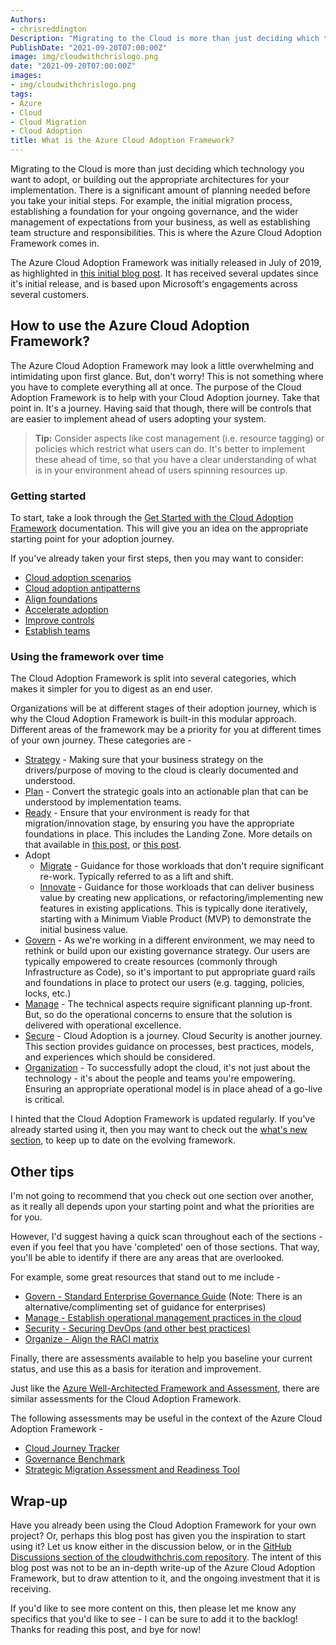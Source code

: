 ```yaml
---
Authors: 
- chrisreddington
Description: "Migrating to the Cloud is more than just deciding which technology you want to adopt, or building out the appropriate architectures for your implementation. There is a significant amount of planning needed before you take your initial steps. For example, the initial migration process, establishing a foundation for your ongoing governance, and the wider management of expectations from your business, as well as establishing team structure and responsibilities. This is where the Azure Cloud Adoption Framework comes in."
PublishDate: "2021-09-20T07:00:00Z"
image: img/cloudwithchrislogo.png
date: "2021-09-20T07:00:00Z"
images:
- img/cloudwithchrislogo.png
tags:
- Azure
- Cloud
- Cloud Migration
- Cloud Adoption
title: What is the Azure Cloud Adoption Framework?
---
```

Migrating to the Cloud is more than just deciding which technology you want to adopt, or building out the appropriate architectures for your implementation. There is a significant amount of planning needed before you take your initial steps. For example, the initial migration process, establishing a foundation for your ongoing governance, and the wider management of expectations from your business, as well as establishing team structure and responsibilities. This is where the Azure Cloud Adoption Framework comes in.

The Azure Cloud Adoption Framework was initially released in July of 2019, as highlighted in [this initial blog post](https://azure.microsoft.com/en-us/updates/introducing-the-microsoft-cloud-adoption-framework-for-azure/). It has received several updates since it's initial release, and is based upon Microsoft's engagements across several customers.

## How to use the Azure Cloud Adoption Framework?

The Azure Cloud Adoption Framework may look a little overwhelming and intimidating upon first glance. But, don't worry! This is not something where you have to complete everything all at once. The purpose of the Cloud Adoption Framework is to help with your Cloud Adoption journey. Take that point in. It's a journey. Having said that though, there will be controls that are easier to implement ahead of users adopting your system.

> **Tip:** Consider aspects like cost management (i.e. resource tagging) or policies which restrict what users can do. It's better to implement these ahead of time, so that you have a clear understanding of what is in your environment ahead of users spinning resources up.

### Getting started

To start, take a look through the [Get Started with the Cloud Adoption Framework](https://docs.microsoft.com/en-us/azure/cloud-adoption-framework/get-started/#cloud-adoption-scenarios) documentation. This will give you an idea on the appropriate starting point for your adoption journey.

If you've already taken your first steps, then you may want to consider:

* [Cloud adoption scenarios](https://docs.microsoft.com/en-us/azure/cloud-adoption-framework/get-started/#cloud-adoption-scenarios)
* [Cloud adoption antipatterns](https://docs.microsoft.com/en-us/azure/cloud-adoption-framework/get-started/#cloud-adoption-antipatterns)
* [Align foundations](https://docs.microsoft.com/en-us/azure/cloud-adoption-framework/get-started/#align-foundation)
* [Accelerate adoption](https://docs.microsoft.com/en-us/azure/cloud-adoption-framework/get-started/#accelerate-adoption)
* [Improve controls](https://docs.microsoft.com/en-us/azure/cloud-adoption-framework/get-started/#improve-controls)
* [Establish teams](https://docs.microsoft.com/en-us/azure/cloud-adoption-framework/get-started/#establish-teams)

### Using the framework over time

The Cloud Adoption Framework is split into several categories, which makes it simpler for you to digest as an end user.

Organizations will be at different stages of their adoption journey, which is why the Cloud Adoption Framework is built-in this modular approach. Different areas of the framework may be a priority for you at different times of your own journey. These categories are -

* [Strategy](https://docs.microsoft.com/en-us/azure/cloud-adoption-framework/strategy/) - Making sure that your business strategy on the drivers/purpose of moving to the cloud is clearly documented and understood.
* [Plan](https://docs.microsoft.com/en-us/azure/cloud-adoption-framework/plan/) - Convert the strategic goals into an actionable plan that can be understood by implementation teams.
* [Ready](https://docs.microsoft.com/en-us/azure/cloud-adoption-framework/ready/) - Ensure that your environment is ready for that migration/innovation stage, by ensuring you have the appropriate foundations in place. This includes the Landing Zone. More details on that available in [this post](/episode/migrating-to-the-cloud/), or [this post](/episode/intro-to-landing-zones/).
* Adopt
  * [Migrate](https://docs.microsoft.com/en-us/azure/cloud-adoption-framework/migrate/) - Guidance for those workloads that don't require significant re-work. Typically referred to as a lift and shift.
  * [Innovate](https://docs.microsoft.com/en-us/azure/cloud-adoption-framework/innovate/) - Guidance for those workloads that can deliver business value by creating new applications, or refactoring/implementing new features in existing applications. This is typically done iteratively, starting with a Minimum Viable Product (MVP) to demonstrate the initial business value.
* [Govern](https://docs.microsoft.com/en-us/azure/cloud-adoption-framework/govern/) - As we're working in a different environment, we may need to rethink or build upon our existing governance strategy. Our users are typically empowered to create resources (commonly through Infrastructure as Code), so it's important to put appropriate guard rails and foundations in place to protect our users (e.g. tagging, policies, locks, etc.)
* [Manage](https://docs.microsoft.com/en-us/azure/cloud-adoption-framework/manage/) - The technical aspects require significant planning up-front. But, so do the operational concerns to ensure that the solution is delivered with operational excellence.
* [Secure](https://docs.microsoft.com/en-us/azure/cloud-adoption-framework/secure/) - Cloud Adoption is a journey. Cloud Security is another journey. This section provides guidance on processes, best practices, models, and experiences which should be considered.
* [Organization](https://docs.microsoft.com/en-us/azure/cloud-adoption-framework/organize/) - To successfully adopt the cloud, it's not just about the technology - it's about the people and teams you're empowering. Ensuring an appropriate operational model is in place ahead of a go-live is critical.

I hinted that the Cloud Adoption Framework is updated regularly. If you've already started using it, then you may want to check out the [what's new section](https://docs.microsoft.com/en-us/azure/cloud-adoption-framework/get-started/whats-new), to keep up to date on the evolving framework.

## Other tips

I'm not going to recommend that you check out one section over another, as it really all depends upon your starting point and what the priorities are for you.

However, I'd suggest having a quick scan throughout each of the sections - even if you feel that you have 'completed' oen of those sections. That way, you'll be able to identify if there are any areas that are overlooked.

For example, some great resources that stand out to me include -

* [Govern - Standard Enterprise Governance Guide](https://docs.microsoft.com/en-us/azure/cloud-adoption-framework/govern/guides/standard/) (Note: There is an alternative/complimenting set of guidance for enterprises)
* [Manage - Establish operational management practices in the cloud](https://docs.microsoft.com/en-us/azure/cloud-adoption-framework/manage/best-practices)
* [Security - Securing DevOps (and other best practices)](https://docs.microsoft.com/en-us/azure/cloud-adoption-framework/secure/best-practices/secure-devops)
* [Organize - Align the RACI matrix](https://docs.microsoft.com/en-us/azure/cloud-adoption-framework/organize/raci-alignment)

Finally, there are assessments available to help you baseline your current status, and use this as a basis for iteration and improvement.

Just like the [Azure Well-Architected Framework and Assessment](/blog/azure-well-architected-framework/), there are similar assessments for the Cloud Adoption Framework.

The following assessments may be useful in the context of the Azure Cloud Adoption Framework -

* [Cloud Journey Tracker](https://docs.microsoft.com/en-us/assessments/?mode=pre-assessment&id=cloud-journey-tracker)
* [Governance Benchmark](https://www.cafbaseline.com/)
* [Strategic Migration Assessment and Readiness Tool](https://docs.microsoft.com/en-us/assessments/?mode=pre-assessment&id=Strategic-Migration-Assessment)

## Wrap-up

Have you already been using the Cloud Adoption Framework for your own project? Or, perhaps this blog post has given you the inspiration to start using it? Let us know either in the discussion below, or in the [GitHub Discussions section of the cloudwithchris.com repository](https://github.com/CloudWithChris/cloudwithchris.com/discussions). The intent of this blog post was not to be an in-depth write-up of the Azure Cloud Adoption Framework, but to draw attention to it, and the ongoing investment that it is receiving.

If you'd like to see more content on this, then please let me know any specifics that you'd like to see - I can be sure to add it to the backlog! Thanks for reading this post, and bye for now!
